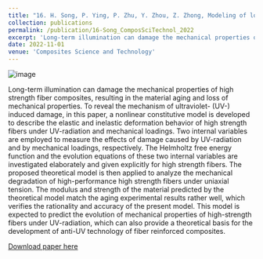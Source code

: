 ```yaml
---
title: "16. H. Song, P. Ying, P. Zhu, Y. Zhou, Z. Zhong, Modeling of load responses and aging of high strength fibers considering UV-radiation. Composites Science and Technology 231, 109806 (2023)."
collection: publications
permalink: /publication/16-Song_ComposSciTechnol_2022
excerpt: 'Long-term illumination can damage the mechanical properties of high strength fiber composites, resulting in the material aging and loss of mechanical properties. To reveal the mechanism of ultraviolet- (UV-) induced damage, in this paper, a nonlinear constitutive model is developed to describe the elastic and inelastic deformation behavior of high strength fibers under UV-radiation and mechanical loadings.'
date: 2022-11-01
venue: 'Composites Science and Technology'
---
```

![image](https://user-images.githubusercontent.com/54773018/216847764-8fb36d30-20e2-4d38-b731-5c35a637b50f.png)

Long-term illumination can damage the mechanical properties of high strength fiber composites, resulting in the material aging and loss of mechanical properties. To reveal the mechanism of ultraviolet- (UV-) induced damage, in this paper, a nonlinear constitutive model is developed to describe the elastic and inelastic deformation behavior of high strength fibers under UV-radiation and mechanical loadings. Two internal variables are employed to measure the effects of damage caused by UV-radiation and by mechanical loadings, respectively. The Helmholtz free energy function and the evolution equations of these two internal variables are investigated elaborately and given explicitly for high strength fibers. The proposed theoretical model is then applied to analyze the mechanical degradation of high-performance high strength fibers under uniaxial tension. The modulus and strength of the material predicted by the theoretical model match the aging experimental results rather well, which verifies the rationality and accuracy of the present model. This model is expected to predict the evolution of mechanical properties of high-strength fibers under UV-radiation, which can also provide a theoretical basis for the development of anti-UV technology of fiber reinforced composites.

[Download paper here](http://hityingph.github.io/files/16-Song_ComposSciTechnol_2022.pdf)
